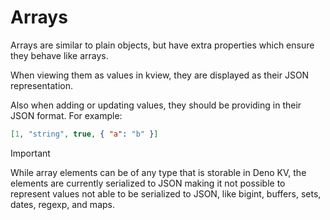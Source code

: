 # Arrays

Arrays are similar to plain objects, but have extra properties which ensure they
behave like arrays.

When viewing them as values in kview, they are displayed as their JSON
representation.

Also when adding or updating values, they should be providing in their JSON
format. For example:

```json
[1, "string", true, { "a": "b" }]
```

> [!IMPORTANT]
> While array elements can be of any type that is storable in Deno KV, the
> elements are currently serialized to JSON making it not possible to represent
> values not able to be serialized to JSON, like bigint, buffers, sets, dates,
> regexp, and maps.
